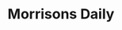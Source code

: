 ---
title: "Morrisons Daily"
url: /bishop-auckland/morrisons-daily-bob-hardisty-drive/
shop: convenience
---